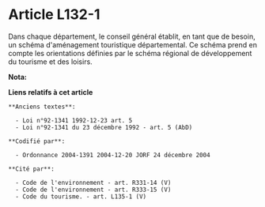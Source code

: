 # Article L132-1

Dans chaque département, le conseil général établit, en tant que de besoin, un schéma d'aménagement touristique
départemental. Ce schéma prend en compte les orientations définies par le schéma régional de développement du tourisme et des
loisirs.

**Nota:**



**Liens relatifs à cet article**

	**Anciens textes**:

	  - Loi n°92-1341 1992-12-23 art. 5
	  - Loi n°92-1341 du 23 décembre 1992 - art. 5 (AbD)

	**Codifié par**:

	  - Ordonnance 2004-1391 2004-12-20 JORF 24 décembre 2004

	**Cité par**:

	  - Code de l'environnement - art. R331-14 (V)
	  - Code de l'environnement - art. R333-15 (V)
	  - Code du tourisme. - art. L135-1 (V)
